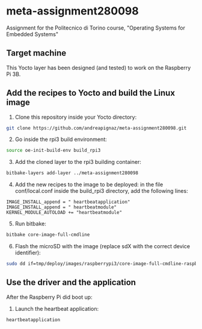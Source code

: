 # meta-assignment280098
Assignment for the Politecnico di Torino course, "Operating Systems for Embedded Systems"

## Target machine
This Yocto layer has been designed (and tested) to work on the Raspberry Pi 3B.  

## Add the recipes to Yocto and build the Linux image
1. Clone this repository inside your Yocto directory:
```bash
git clone https://github.com/andreapignaz/meta-assignment280098.git
```
2. Go inside the rpi3 build environment:
```bash
source oe-init-build-env build_rpi3
```
3. Add the cloned layer to the rpi3 building container:
```bash
bitbake-layers add-layer ../meta-assignment280098
```
4. Add the new recipes to the image to be deployed: in the file conf/local.conf inside the build_rpi3 directory, add the following lines:
```
IMAGE_INSTALL_append = " heartbeatapplication"
IMAGE_INSTALL_append = " heartbeatmodule"
KERNEL_MODULE_AUTOLOAD += "heartbeatmodule"
```
5. Run bitbake:
```bash
bitbake core-image-full-cmdline 
```
6. Flash the microSD with the image (replace sdX with the correct device identifier):
```bash
sudo dd if=tmp/deploy/images/raspberrypi3/core-image-full-cmdline-raspberrypi3.rpi-sdimg of=/dev/sdX bs=1M
```

## Use the driver and the application
After the Raspberry Pi did boot up:
1.  Launch the heartbeat application:
```bash
heartbeatapplication
```
